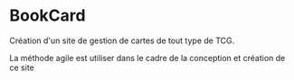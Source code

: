 # BookCard
Création d'un site de gestion de cartes de tout type de TCG.

La méthode agile est utiliser dans le cadre de la conception et création de ce site
